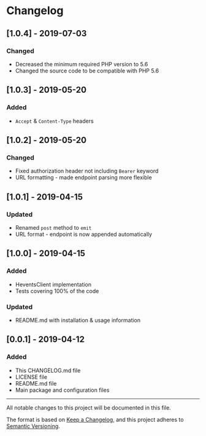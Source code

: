 # Changelog

## [1.0.4] - 2019-07-03
### Changed
- Decreased the minimum required PHP version to 5.6
- Changed the source code to be compatible with PHP 5.6

## [1.0.3] - 2019-05-20
### Added
- `Accept` & `Content-Type` headers

## [1.0.2] - 2019-05-20
### Changed
- Fixed authorization header not including `Bearer` keyword
- URL formatting - made endpoint parsing more flexible

## [1.0.1] - 2019-04-15
### Updated
- Renamed `post` method to `emit`
- URL format - endpoint is now appended automatically

## [1.0.0] - 2019-04-15
### Added
- HeventsClient implementation
- Tests covering 100% of the code
### Updated
- README.md with installation & usage information

## [0.0.1] - 2019-04-12
### Added
- This CHANGELOG.md file
- LICENSE file
- README.md file
- Main package and configuration files

 
___
All notable changes to this project will be documented in this file.

The format is based on [Keep a Changelog](https://keepachangelog.com/en/1.0.0/),
and this project adheres to [Semantic Versioning](https://semver.org/spec/v2.0.0.html).
